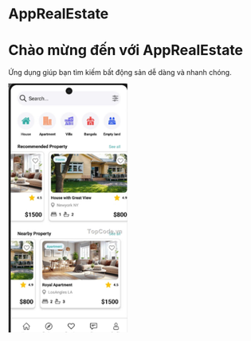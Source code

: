 # AppRealEstate
<!DOCTYPE html>
<html lang="vi">
<head>
    <meta charset="UTF-8">
    <meta name="viewport" content="width=device-width, initial-scale=1.0">
    <title>AppRealEstate</title>
 
</head>
<body>
    <h1>Chào mừng đến với AppRealEstate</h1>
    <p>Ứng dụng giúp bạn tìm kiếm bất động sản dễ dàng và nhanh chóng.</p>
    <img src="/public/images/title.jpg" alt="Hình ảnh bất động sản" with="400px" height="500px">
</body>
</html>
